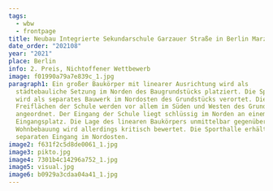 ```yaml
---
tags:
  - wbw
  - frontpage
title: Neubau Integrierte Sekundarschule Garzauer Straße in Berlin Marzahn-Hellersdorf
date_order: "202108"
year: "2021"
place: Berlin
info: 2. Preis, Nichtoffener Wettbewerb
image: f01990a79a7e839c_1.jpg
paragraph1: Ein großer Baukörper mit linearer Ausrichtung wird als
  städtebauliche Setzung im Norden des Baugrundstücks platziert. Die Sporthalle
  wird als separates Bauwerk im Nordosten des Grundstücks verortet. Die
  Freiflächen der Schule werden vor allem im Süden und Westen des Grundstücks
  angeordnet. Der Eingang der Schule liegt schlüssig im Norden an einem
  Eingangsplatz. Die Lage des linearen Baukörpers unmittelbar gegenüber der
  Wohnbebauung wird allerdings kritisch bewertet. Die Sporthalle erhält einen
  separaten Eingang im Nordosten.
image2: f631f2c5d8de0061_1.jpg
image3: pikto.jpg
image4: 7301b4c14296a752_1.jpg
image5: visual.jpg
image6: b0929a3cdaa04a41_1.jpg
---
```

